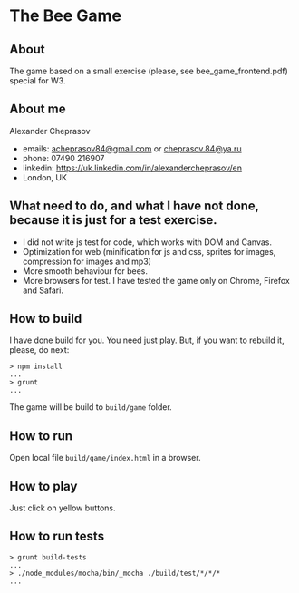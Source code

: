 # The Bee Game

## About
The game based on a small exercise (please, see bee_game_frontend.pdf) special for W3.

## About me

Alexander Cheprasov
- emails: acheprasov84@gmail.com or cheprasov.84@ya.ru
- phone: 07490 216907
- linkedin: https://uk.linkedin.com/in/alexandercheprasov/en
- London, UK

## What need to do, and what I have not done, because it is just for a test exercise.
- I did not write js test for code, which works with DOM and Canvas.
- Optimization for web (minification for js and css, sprites for images, compression for images and mp3)
- More smooth behaviour for bees.
- More browsers for test. I have tested the game only on Chrome, Firefox and Safari.

## How to build
I have done build for you. You need just play.
But, if you want to rebuild it, please, do next:
```
> npm install
...
> grunt
...
```
The game will be build to `build/game` folder.

## How to run

Open local file `build/game/index.html` in a browser.

## How to play

Just click on yellow buttons.

## How to run tests

```
> grunt build-tests
...
> ./node_modules/mocha/bin/_mocha ./build/test/*/*/*
...
```

